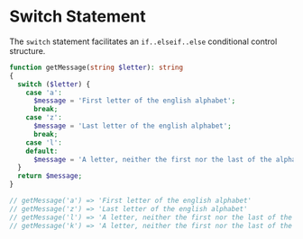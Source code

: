 # Switch Statement

The `switch` statement facilitates an `if..elseif..else` conditional control structure.

```php
function getMessage(string $letter): string
{
  switch ($letter) {
    case 'a':
      $message = 'First letter of the english alphabet';
      break;
    case 'z':
      $message = 'Last letter of the english alphabet';
      break;
    case 'l':
    default:
      $message = 'A letter, neither the first nor the last of the alphabet';
  }
  return $message;
}

// getMessage('a') => 'First letter of the english alphabet'
// getMessage('z') => 'Last letter of the english alphabet'
// getMessage('l') => 'A letter, neither the first nor the last of the alphabet'
// getMessage('k') => 'A letter, neither the first nor the last of the alphabet'
```
